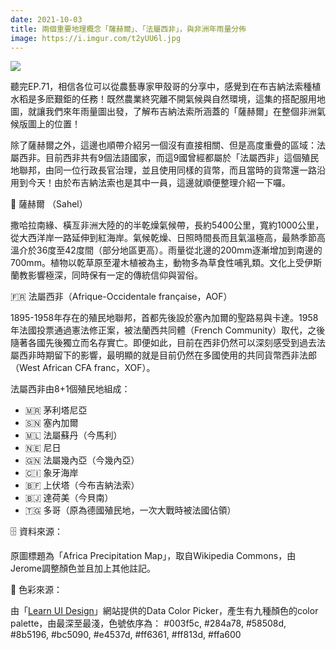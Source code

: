 ```yaml
---
date: 2021-10-03
title: 兩個重要地理概念「薩赫爾」、「法屬西非」，與非洲年雨量分佈
image: https://i.imgur.com/t2yUU6l.jpg
---
```


![](https://i.imgur.com/t2yUU6l.jpg)

聽完EP.71，相信各位可以從農藝專家甲殼哥的分享中，感覺到在布吉納法索種植水稻是多麽艱鉅的任務！既然農業終究離不開氣候與自然環境，這集的搭配服用地圖，就讓我們來年雨量圖出發，了解布吉納法索所涵蓋的「薩赫爾」在整個非洲氣候版圖上的位置！

除了薩赫爾之外，這邊也順帶介紹另一個沒有直接相關、但是高度重疊的區域：法屬西非。目前西非共有9個法語國家，而這9國曾經都屬於「法屬西非」這個殖民地聯邦，由同一位行政長官治理，並且使用同樣的貨幣，而且當時的貨幣還一路沿用到今天！由於布吉納法索也是其中一員，這邊就順便整理介紹一下囉。

🐪 薩赫爾 （Sahel）

撒哈拉南緣、橫亙非洲大陸的的半乾燥氣候帶，長約5400公里，寬約1000公里，從大西洋岸一路延伸到紅海岸。氣候乾燥、日照時間長而且氣溫極高，最熱季節高溫介於36度至42度間（部分地區更高）。雨量從北邊的200mm逐漸增加到南邊的700mm。植物以乾草原至灌木植被為主，動物多為草食性哺乳類。文化上受伊斯蘭教影響極深，同時保有一定的傳統信仰與習俗。

🇫🇷 法屬西非（Afrique-Occidentale française，AOF）

1895-1958年存在的殖民地聯邦，首都先後設於塞內加爾的聖路易與卡達。1958年法國投票通過憲法修正案，被法蘭西共同體（French Community）取代，之後隨著各國先後獨立而名存實亡。即便如此，目前在西非仍然可以深刻感受到過去法屬西非時期留下的影響，最明顯的就是目前仍然在多國使用的共同貨幣西非法郎（West African CFA franc，XOF）。

法屬西非由8+1個殖民地組成：

- 🇲🇷 茅利塔尼亞
- 🇸🇳 塞內加爾
- 🇲🇱 法屬蘇丹（今馬利）
- 🇳🇪 尼日
- 🇬🇳 法屬幾內亞（今幾內亞）
- 🇨🇮 象牙海岸
- 🇧🇫 上伏塔（今布吉納法索）
- 🇧🇯 達荷美（今貝南）
- 🇹🇬 多哥（原為德國殖民地，一次大戰時被法國佔領）

🗄️ 資料來源：

原圖標題為「Africa Precipitation Map」，取自Wikipedia Commons，由Jerome調整顏色並且加上其他註記。

🎨 色彩來源：

由「[Learn UI Design](https://learnui.design/tools/data-color-picker.html)」網站提供的Data Color Picker，產生有九種顏色的color palette，由最深至最淺，色號依序為： #003f5c, #284a78, #58508d, #8b5196, #bc5090, #e4537d, #ff6361, #ff813d, #ffa600